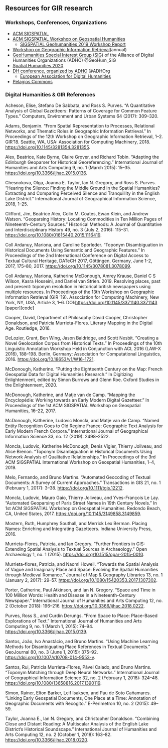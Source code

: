 ## Resources for GIR research

### Workshops, Conferences, Organizations

- [ACM SIGSPATIAL](https://www.sigspatial.org/)
- [ACM SIGSPATIAL Workshop on Geospatial Humanities](https://bgmartins.github.io/sigspatial-geohumanities/)
  - [SIGSPATIAL Geohumanities 2019 Workshop Report](https://dl.acm.org/doi/abs/10.1145/3383653.3383664)
- [Workshop on Geographic Information Retrieval](http://www.geo.uzh.ch/~rsp/gir19/index.html)(annual)
- [GeoHumanities Special Interest Group (SIG)](https://geohumanities.org/?page_id=2) of the Alliance of Digital Humanities Organizations (ADHO) @GeoHum_SIG
- [Spatial Humanities 2020](https://www.lancaster.ac.uk/dighum/sh2020/)
- [DH conference, organized by ADHO](http://adho.org/) @ADHOrg
  - [European Association for Digital Humanities](http://adho.org/)
- [Pelagios Commons](https://pelagios.org/)



### Digital Humanities & GIR References

Acheson, Elise, Stefano De Sabbata, and Ross S. Purves. “A Quantitative Analysis of Global Gazetteers: Patterns of Coverage for Common Feature Types.” Computers, Environment and Urban Systems 64 (2017): 309–320.

Adams, Benjamin. “From Spatial Representation to Processes, Relational Networks, and Thematic Roles in Geographic Information Retrieval.” In Proceedings of the 12th Workshop on Geographic Information Retrieval, 1–2. GIR’18. Seattle, WA, USA: Association for Computing Machinery, 2018. https://doi.org/10.1145/3281354.3281355.

Alex, Beatrice, Kate Byrne, Claire Grover, and Richard Tobin. “Adapting the Edinburgh Geoparser for Historical Georeferencing.” International Journal of Humanities and Arts Computing 9, no. 1 (March 2015): 15–35. https://doi.org/10.3366/ijhac.2015.0136.

Chesnokova, Olga, Joanna E. Taylor, Ian N. Gregory, and Ross S. Purves. “Hearing the Silence: Finding the Middle Ground in the Spatial Humanities? Extracting and Comparing Perceived Silence and Tranquillity in the English Lake District.” International Journal of Geographical Information Science, 2018, 1–25.

Clifford, Jim, Beatrice Alex, Colin M. Coates, Ewan Klein, and Andrew Watson. “Geoparsing History: Locating Commodities in Ten Million Pages of Nineteenth-Century Sources.” Historical Methods: A Journal of Quantitative and Interdisciplinary History 49, no. 3 (July 2, 2016): 115–31. https://doi.org/10.1080/01615440.2015.1116419.

Coll Ardanuy, Mariona, and Caroline Sporleder. “Toponym Disambiguation in Historical Documents Using Semantic and Geographic Features.” In Proceedings of the 2nd International Conference on Digital Access to Textual Cultural Heritage, DATeCH 2017, Göttingen, Germany, June 1-2, 2017, 175–80, 2017. https://doi.org/10.1145/3078081.3078099.

Coll Ardanuy, Mariona, Katherine McDonough, Amrey Krause, Daniel C S Wilson, Kasra Hosseini, and Daniel van Strien. 2019. Resolving places, past and present: toponym resolution in historical british newspapers using multiple resources. In Proceedings of the 13th Workshop on Geographic Information Retrieval (GIR ’19). Association for Computing Machinery, New York, NY, USA, Article 3, 1–6. DOI:https://doi.org/10.1145/3371140.3371143 [[paper]](https://bl.iro.bl.uk/work/ff87acd4-f5e0-4870-b8cd-63d82fcc36d8)[[code]](https://github.com/Living-with-machines/lwm_GIR19_resolving_places)

Cooper, David, Department of Philosophy David Cooper, Christopher Donaldson, and Patricia Murrieta-Flores. Literary Mapping in the Digital Age. Routledge, 2016.

DeLozier, Grant, Ben Wing, Jason Baldridge, and Scott Nesbit. “Creating a Novel Geolocation Corpus from Historical Texts.” In Proceedings of the 10th Linguistic Annotation Workshop Held in Conjunction with ACL 2016 (LAW-X 2016), 188–198. Berlin, Germany: Association for Computational Linguistics, 2016. https://doi.org/10.18653/v1/W16-1721.

McDonough, Katherine. “Putting the Eighteenth Century on the Map: French Geospatial Data for Digital Humanities Research.” In Digitizing Enlightenment, edited by Simon Burrows and Glenn Roe. Oxford Studies in the Enlightenment, 2020.

McDonough, Katherine, and Matje van de Camp. “Mapping the Encyclopédie: Working towards an Early Modern Digital Gazetteer.” In Proceedings of the 1st ACM SIGSPATIAL Workshop on Geospatial Humanities, 16–22, 2017.

McDonough, Katherine, Ludovic Moncla, and Matje van de Camp. “Named Entity Recognition Goes to Old Regime France: Geographic Text Analysis for Early Modern French Corpora.” International Journal of Geographical Information Science 33, no. 12 (2019): 2498–2522.

Moncla, Ludovic, Katherine McDonough, Denis Vigier, Thierry Joliveau, and Alice Brenon. “Toponym Disambiguation in Historical Documents Using Network Analysis of Qualitative Relationships.” In Proceedings of the 3rd ACM SIGSPATIAL International Workshop on Geospatial Humanities, 1–4, 2019.

Melo, Fernando, and Bruno Martins. “Automated Geocoding of Textual Documents: A Survey of Current Approaches.” Transactions in GIS 21, no. 1 (February 1, 2017): 3–38. https://doi.org/10.1111/tgis.12212.

Moncla, Ludovic, Mauro Gaio, Thierry Joliveau, and Yves-François Le Lay. “Automated Geoparsing of Paris Street Names in 19th Century Novels.” In 1st ACM SIGSPATIAL Workshop on Geospatial Humanities. Redondo Beach, CA, United States, 2017. https://doi.org/10.1145/3149858.3149859.

Mostern, Ruth, Humphrey Southall, and Merrick Lex Berman. Placing Names: Enriching and Integrating Gazetteers. Indiana University Press, 2016.

Murrieta-Flores, Patricia, and Ian Gregory. “Further Frontiers in GIS: Extending Spatial Analysis to Textual Sources in Archaeology.” Open Archaeology 1, no. 1 (2015). https://doi.org/10.1515/opar-2015-0010.

Murrieta-flores, Patricia, and Naomi Howell. “Towards the Spatial Analysis of Vague and Imaginary Place and Space: Evolving the Spatial Humanities through Medieval Romance.” Journal of Map & Geography Libraries 13, no. 1 (January 2, 2017): 29–57. https://doi.org/10.1080/15420353.2017.1307302.

Porter, Catherine, Paul Atkinson, and Ian N. Gregory. “Space and Time in 100 Million Words: Health and Disease in a Nineteenth-Century Newspaper.” International Journal of Humanities and Arts Computing 12, no. 2 (October 2018): 196–216. https://doi.org/10.3366/ijhac.2018.0222.

Purves, Ross S., and Curdin Derungs. “From Space to Place: Place-Based Explorations of Text.” International Journal of Humanities and Arts Computing 9, no. 1 (March 1, 2015): 74–94. https://doi.org/10.3366/ijhac.2015.0139.

Santos, João, Ivo Anastácio, and Bruno Martins. “Using Machine Learning Methods for Disambiguating Place References in Textual Documents.” GeoJournal 80, no. 3 (June 1, 2015): 375–92. https://doi.org/10.1007/s10708-014-9553-y.

Santos, Rui, Patricia Murrieta-Flores, Pável Calado, and Bruno Martins. “Toponym Matching through Deep Neural Networks.” International Journal of Geographical Information Science 32, no. 2 (February 1, 2018): 324–48. https://doi.org/10.1080/13658816.2017.1390119.

Simon, Rainer, Elton Barker, Leif Isaksen, and Pau de Soto Cañamares. “Linking Early Geospatial Documents, One Place at a Time: Annotation of Geographic Documents with Recogito.” E-Perimetron 10, no. 2 (2015): 49–59.

Taylor, Joanna E., Ian N. Gregory, and Christopher Donaldson. “Combining Close and Distant Reading: A Multiscalar Analysis of the English Lake District’s Historical Soundscape.” International Journal of Humanities and Arts Computing 12, no. 2 (October 1, 2018): 163–82. https://doi.org/10.3366/ijhac.2018.0220.

